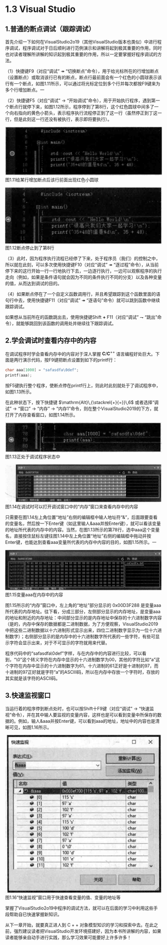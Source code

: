 # 1.3 Visual Studio  

## 1.普通的断点调试（跟踪调试）  

首先介绍一下如何在VisualStudio2o19（其他VisualStudio版本也类似）中进行程序调试，程序调试对于日后顺利进行范例演示和讲解将起到极其重要的作用，同时也对读者理解所讲解的知识起到极其重要的作用，所以一定要掌握好程序调试的方法。  

（1）快捷键F9（对应“调试” $\twoheadrightarrow$ “切换断点”命令），用于给光标所在的行增加断点（设置断点）或取消该行已有的断点，断点行最前面会有一个红色的小圆球表示该行有一个断点，如图1.11所示，可以通过将光标定位到多个行并每次都按F9键来为多个行增加断点。一  

（2）快捷键F5（对应“调试” $\rightarrow$ “开始调试”命令），用于开始执行程序，遇到第一个断点行就停下来，如图1.12所示，程序停到了第8行，这个红色圆球中间多了一个向右指向的黄色小箭头，表示程序执行流程停正到了这一行（虽然停正到丁这一行，但是此刻这一行还没有被执行，表示即将要执行）。  

![](images/ea916692dfce2d67a61d8187b2bd61bf3da80024a2687ca4f279a6f7f1372073.jpg)  
图1.11给某行增加断点后该行前面出现红色小圆球  

![](images/0444d2a318b60c54de36c75fd012f84ddbc87b0ef186165cb6618b201d0504e5.jpg)  
图1.12断点停止到了第8行  

（3）此时，因为程序执行流程已经停了下来，处于程序员（我们）的控制之中，所以就在此刻，可以多次使用快捷键F10（对应“调试” $\twoheadrightarrow$ “逐过程”命令），从当前停下来的这行开始一行一行地执行下去，一边逐行执行，一边可以观察程序的执行走向（例如，如果是条件语句就会因为不同的条件执行不同的分支）以及各种变量的值，从而达到调试的目的。  

（4）如果断点停在了一个自定义函数调用行，并且希望跟踪到这个函数里面的语句行中去，使用快捷键F11（对应“调试” $\twoheadrightarrow$ “逐语句”命令）就可以跳到函数中继续跟踪调试。  

如果想从当前所在的函数跳出去，使用快捷键Shift $\mathbf{+}$ F11（对应“调试” $\rightharpoondown$ “跳出”命令），就能够跳回到该函数的调用处并继续往下跟踪调试。  

## 2.学会调试时查看内存中的内容  

在调试程序时学会查看内存中的内容对于深人掌握 $\mathbf{C}/\mathbf{C}^{++}$ 语言编程好处巨大。下面是两行演示代码，按F9键把断点设置到如下的printf行：  

``` cpp
char aaa[1000] = "safasdfa\0def"; 
printf(aaa);
```

按F5键执行整个程序，使断点停在printf行上，则此时此刻就处于了调试程序中，如图1.13所示。  

在此种状态下，按下快捷键 $\mathrm{Alt}\,{\stackrel{+}{=}}\,6$ 或者选择“调试”  $\rightarrow$  “窗口”  $\rightarrow$  “内存”  $\rightarrow$  “内存1”命令，则在整个VisualStudio2019的下方，就打开了内存查看窗口，如图1.14所示。   

![](images/20dca04a34688a9f164cbb446f68c50c961924a988281e30dc11e71fb5304e32.jpg)  
图1.13正处于调试程序状态中  

![](images/30d0fc4912e12c9475b3ba3cbdb91f56b01c0124dda17600eea07398da4b31fc.jpg)  
图1.14在调试时可以打开调试窗口中的“内存”窗口来查看内存中的内容  

只需要在图1.14左上角位置“地址”右侧的编辑框中输人地址符“&”，后面跟要查看的变量名，然后按一下Enter键（如这里输人&aaa并按Enter键），就可以看该变量的地址所代表的内存中的内容。当然，在图1.13所示的第78行，选中aaa这个变量名，直接按住鼠标左键往图1.14中左上角位置“地址”右侧的编辑框中拖动并按Enter键，也能达到查看aaa变量所代表的内存中内容的目的，如图1.15所示。一  

![](images/9d464c82d10d0a0723ffd983804c560da5aca5037bf5ea03754f44807425604b.jpg)  
图1.15变量aaa在内存中的内容  

图1.15所示的“内存”窗口中，左上角的“地址”部分显示的 $\mathrm{0x00D3F288}$ 是变量aaa所代表的内存地址。往下看，分成三部分，左侧部分显示的内存地址，是变量aaa的地址和附近的内存地址：中间部分显示的是内存地址中保存的十六进制数字内容（是的，内存中保存的数据都是二进制数据，为了方便观察，VisualStudio2019中把这些二进制数据以十六进制形式显示出来，四位二进制数字显示为一位十六进制数字）；右侧部分显示的是内存中的十六进制数字所代表的一些字符，有些可显示字符会显示出来，对于不可显示的字符就用来代替。  

程序代码中的“safasdfa\0def”字样，与在内存中的内容进行比较，可以看到，“\0”这个转义字符在内存中显示的十六进制数学为00，其他的字符比如“a”这个字符在内存中显示的十六进制数字为61，十六进制的61正好是十进制的97，而十进制的97正好就是字符“a”的ASCⅡI码，所以在内存中存放一个字符时，存放的其实就是该字符的ASCII码。  

## 3.快速监视窗口  

当运行着的程序停到断点处时，也可以按Shift十F9键（对应“调试” $\rightarrow$ “快速监视”命令），并在其中输人要监视的变量内容，这样也是可以看到变量中所保存的数据的。例如，输人&aaa并按Enter键，可以看到aaa的地址，地址中的内容也是清晰可见，如图1.16所示。  

![](images/0508c9b61b7c6561a4282ef3e2057fe0d40bfc4fd40a41afede0eff527f9e90b.jpg)  
图1.16“快速监视”窗口用于快速查看变量的值、变量的地址等  

掌握了VisualStudio2o19中程序的调试方法，就可以在后面的学习中利用这些手段帮助自已快速掌握新知识。  

从下一章开始，就要真正进人到 $\mathrm{C++}$ 对象模型知识的学习和探索中去。在此之前，强烈建议读者把VisualStudio开发环境搭建好，因为本书所讲解的内容，如果读者能够亲自动手进行实践，那么学习效果可能要好上许多许多！